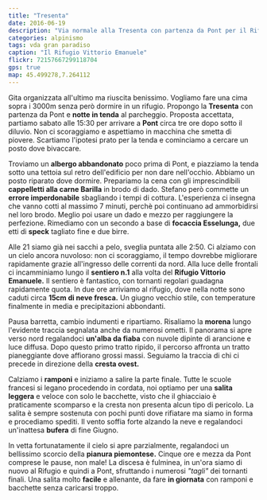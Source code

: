 ```yaml
---
title: "Tresenta"
date: 2016-06-19
description: "Via normale alla Tresenta con partenza da Pont per il Rifugio Vittorio Emanuele"
categories: alpinismo
tags: vda gran paradiso
caption: "Il Rifugio Vittorio Emanuele"
flickr: 72157667299118704
gps: true
map: 45.499278,7.264112
---
```


Gita organizzata all'ultimo ma riuscita benissimo. Vogliamo fare una cima sopra i 3000m senza però dormire in un rifugio. Propongo la **Tresenta** con partenza da Pont e **notte in tenda**  al parcheggio. Proposta accettata, partiamo sabato alle 15:30 per arrivare a **Pont** circa tre ore dopo sotto il diluvio. Non ci scoraggiamo e aspettiamo in macchina che smetta di piovere. Scartiamo l'ipotesi prato per la tenda e cominciamo a cercare un posto dove bivaccare.

Troviamo un **albergo abbandonato** poco prima di Pont, e piazziamo la tenda sotto una tettoia sul retro dell'edificio per non dare nell'occhio. Abbiamo un posto riparato dove dormire. Prepariamo la cena con gli imprescindibili **cappelletti alla carne Barilla** in brodo di dado. Stefano però commette un **errore imperdonabile** sbagliando i tempi di cottura. L'esperienza ci insegna che vanno cotti al massimo 7 minuti, perchè poi continuano ad ammorbidirsi nel loro brodo. Meglio poi usare un dado e mezzo per raggiungere la perfezione. Rimediamo con un secondo a base di **focaccia Esselunga,** due etti di **speck** tagliato fine e due birre.

Alle 21 siamo già nei sacchi a pelo, sveglia puntata alle 2:50. Ci alziamo con un cielo ancora nuvoloso: non ci scoraggiamo, il tempo dovrebbe migliorare rapidamente grazie all'ingresso delle correnti da nord. Alla luce delle frontali ci incamminiamo lungo il **sentiero n.1** alla volta del **Rifugio Vittorio Emanuele.** Il sentiero è fantastico, con tornanti regolari guadagna rapidamente quota. In due ore arriviamo al rifugio, dove nella notte sono caduti circa **15cm di neve fresca.** Un giugno vecchio stile, con temperature finalmente in media e precipitazioni abbondanti.

Pausa barretta, cambio indumenti e ripartiamo. Risaliamo la **morena** lungo l'evidente traccia segnalata anche da numerosi ometti. Il panorama si apre verso nord regalandoci **un'alba da fiaba** con nuvole dipinte di arancione e luce diffusa. Dopo questo primo tratto ripido, il percorso affronta un tratto pianeggiante dove affiorano grossi massi. Seguiamo la traccia di chi ci precede in direzione della **cresta ovest.**

Calziamo i **ramponi** e iniziamo a salire la parte finale. Tutte le scuole francesi si legano procedendo in cordata, noi optiamo per una **salita leggera** e veloce con solo le bacchette, visto che il ghiacciaio è praticamente scomparso e la cresta non presenta alcun tipo di pericolo. La salita è sempre sostenuta con pochi punti dove rifiatare ma siamo in forma e procediamo spediti. Il vento soffia forte alzando la neve e regalandoci un'inattesa **bufera** di fine Giugno.

In vetta fortunatamente il cielo si apre parzialmente, regalandoci un bellissimo scorcio della **pianura piemontese.** Cinque ore e mezza da Pont comprese le pause, non male! La discesa è fulminea, in un'ora siamo di nuovo al Rifugio e quindi a Pont, sfruttando i numerosi *"tagli"* dei tornanti finali. Una salita molto **facile** e allenante, da fare **in giornata** con ramponi e bacchette senza caricarsi troppo.